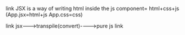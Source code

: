 link
JSX is a way of writing html inside the js
component= html+css+js
(App.jsx=html+js
App.css=css)

link
jsx--->transpile(convert)---->pure js
link